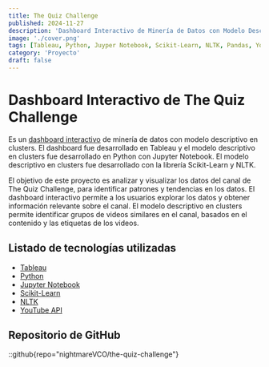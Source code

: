 ```yaml
---
title: The Quiz Challenge
published: 2024-11-27
description: 'Dashboard Interactivo de Minería de Datos con Modelo Descriptivo en Clusters.'
image: './cover.png'
tags: [Tableau, Python, Juyper Notebook, Scikit-Learn, NLTK, Pandas, YouTube API]
category: 'Proyecto'
draft: false
---
```


# Dashboard Interactivo de The Quiz Challenge

Es un [dashboard interactivo](https://public.tableau.com/app/profile/vladimir.curiel/viz/TheQuizChallenge-YouTubeChannel/Vistas-Pgina1) de minería de datos con modelo descriptivo en clusters. El dashboard fue desarrollado en Tableau y el modelo descriptivo en clusters fue desarrollado en Python con Jupyter Notebook. El modelo descriptivo en clusters fue desarrollado con la librería Scikit-Learn y NLTK.

El objetivo de este proyecto es analizar y visualizar los datos del canal de The Quiz Challenge, para identificar patrones y tendencias en los datos. El dashboard interactivo permite a los usuarios explorar los datos y obtener información relevante sobre el canal. El modelo descriptivo en clusters permite identificar grupos de videos similares en el canal, basados en el contenido y las etiquetas de los videos.

## Listado de tecnologías utilizadas

- [Tableau](https://www.tableau.com/)
- [Python](https://www.python.org/)
- [Jupyter Notebook](https://jupyter.org/)
- [Scikit-Learn](https://scikit-learn.org/)
- [NLTK](https://www.nltk.org/)
- [YouTube API](https://developers.google.com/youtube/v3)

## Repositorio de GitHub

::github{repo="nightmareVCO/the-quiz-challenge"}
